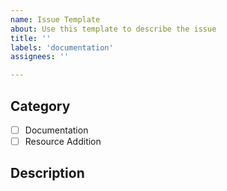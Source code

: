 ```yaml
---
name: Issue Template
about: Use this template to describe the issue
title: ''
labels: 'documentation'
assignees: ''

---
```


## Category

<!-- Type 'x' in the square brackets '[ ]' to check the corresponding category -->

- [ ] Documentation
- [ ] Resource Addition

## Description

<!-- If the issue is related to documentation, describe the issue -->

<!-- If the issue is related to resource addition, provide the name and the link to the resource in the following method:

Name: MDN Web Docs
Link: https://github.com/mdn/content
-->
